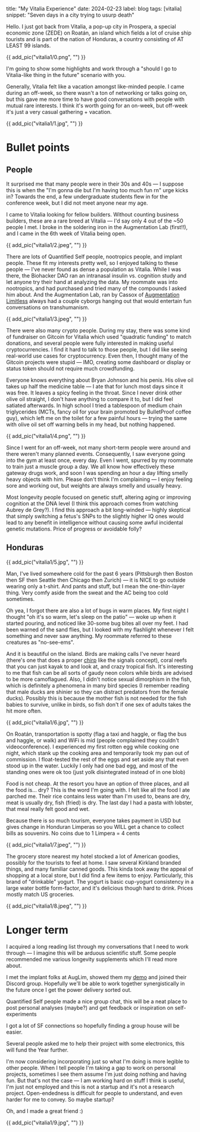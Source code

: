 title: "My Vitalia Experience"
date: 2024-02-23
label: blog
tags: [vitalia]
snippet: "Seven days in a city trying to usurp death"

Hello. I just got back from Vitalia, a pop-up city in Prospera, a special economic zone (ZEDE) on Roatán, an island which fields a lot of cruise ship tourists and is part of the nation of Honduras, a country consisting of AT LEAST 99 islands. 

{{ add_pic("vitalia1/0.png", "") }}

I'm going to show some highlights and work through a "should I go to Vitalia-like thing in the future" scenario with you.

Generally, Vitalia felt like a vacation amongst like-minded people. I came during an off-week, so there wasn't a ton of networking or talks going on, but this gave me more time to have good conversations with people with mutual rare interests. I think it's worth going for an on-week, but off-week it's just a very casual gathering + vacation.

{{ add_pic("vitalia1/1.jpg", "") }}

# Bullet points

## People

It surprised me that many people were in their 30s and 40s — I suppose this is when the "I'm gonna die but I'm having too much fun rn" urge kicks in? Towards the end, a few undergraduate students flew in for the conference week, but I did not meet anyone near my age. 

I came to Vitalia looking for fellow builders. Without counting business builders, these are a rare breed at Vitalia — I'd say only 4 out of the ~50 people I met. I broke in the soldering iron in the Augmentation Lab (first!!), and I came in the 6th week of Vitalia being open.

{{ add_pic("vitalia1/2.jpeg", "") }}

There are lots of Quantified Self people, nootropics people, and implant people. These fit my interests pretty well, so I enjoyed talking to these people — I've never found as dense a population as Vitalia. While I was there, the Biohacker DAO ran an intranasal insulin vs. cognition study and let anyone try their hand at analyzing the data. My roommate was into nootropics, and had purchased and tried many of the compounds I asked him about. And the Augmentation Lab, ran by Cassox of [Augmentation Limitless](https://augmentationlimitles.ipage.com/) always had a couple cyborgs hanging out that would entertain fun conversations on transhumanism. 

{{ add_pic("vitalia1/3.jpeg", "") }}

There were also many crypto people. During my stay, there was some kind of fundraiser on Gitcoin for Vitalia which used "quadratic funding" to match donations, and several people were fully interested in making useful cryptocurrencies. I find it hard to talk to those people, but I did like seeing real-world use cases for cryptocurrency. Even then, I thought many of the Gitcoin projects were stupid — IMO, creating some dashboard or display or status token should not require much crowdfunding.

Everyone knows everything about Bryan Johnson and his penis. His olive oil takes up half the medicine table — I ate that for lunch most days since it was free. It leaves a spicy feeling in the throat. Since I never drink other olive oil straight, I don't have anything to compare it to, but I did feel satiated afterwards. In high school I tried a tablespoon of medium chain triglycerides (MCTs, fancy oil for your brain promoted by BulletProof coffee guy), which left me on the toilet for a few painful hours — trying the same with olive oil set off warning bells in my head, but nothing happened. 

{{ add_pic("vitalia1/4.png", "") }}

Since I went for an off-week, not many short-term people were around and there weren't many planned events. Consequently, I saw everyone going into the gym at least once, every day. Even I went, spurred by my roommate to train just a muscle group a day. We all know how effectively these gateway drugs work, and soon I was spending an hour a day lifting smelly heavy objects with him. Please don't think I'm complaining — I enjoy feeling sore and working out, but weights are always smelly and usually heavy. 

Most longevity people focused on genetic stuff, altering aging or improving cognition at the DNA level (I think this approach comes from watching Aubrey de Grey?). I find this approach a bit long-winded — highly skeptical that simply switching a fetus's SNPs to the slightly higher IQ ones would lead to any benefit in intelligence without causing some awful incidental genetic mutations. Price of progress or avoidable folly?

## Honduras

{{ add_pic("vitalia1/5.jpg", "") }}

Man, I've lived somewhere cold for the past 6 years (Pittsburgh then Boston then SF then Seattle then Chicago then Zurich) — it is NICE to go outside wearing only a t-shirt. And pants and stuff, but I mean the one-thin-layer thing. Very comfy aside from the sweat and the AC being too cold sometimes. 

Oh yea, I forgot there are also a lot of bugs in warm places. My first night I thought "oh it's so warm, let's sleep on the patio" — woke up when it started pouring, and noticed like 30-some bug bites all over my feet. I had been warned of the sand flies, but I looked with my flashlight whenever I felt something and never saw anything. My roommate referred to these creatures as "no-see-ems".

And it is beautiful on the island. Birds are making calls I've never heard (there's one that does a proper [chirp](https://en.wikipedia.org/wiki/Chirp) like the signals concept), coral reefs that you can just kayak to and look at, and crazy tropical fish. It's interesting to me that fish can be all sorts of gaudy neon colors while birds are advised to be more camoflagued. Also, I didn't notice sexual dimorphism in the fish, which is definitely a phenomena in many bird species (I remember reading that male ducks are shinier so they can distract predators from the female ducks). Possibly this is because the mother fish is not needed for the fish babies to survive, unlike in birds, so fish don't if one sex of adults takes the hit more often.

{{ add_pic("vitalia1/6.jpg", "") }}

On Roatán, transportation is spotty (flag a taxi and haggle, or flag the bus and haggle, or walk) and WiFi is mid (people complained they couldn't videoconference). I experienced my first rotten egg while cooking one night, which stank up the cooking area and temporarily took my pan out of commission. I float-tested the rest of the eggs and set aside any that even stood up in the water. Luckily I only had one bad egg, and most of the standing ones were ok too (just yolk disintegrated instead of in one blob)

Food is not cheap. At the resort you have an option of three places, and all the food is... dry? This is the word I'm going with. I felt like all the food I ate parched me. Their rice contains less water than I'm used to, beans are dry, meat is usually dry, fish (fried) is dry. The last day I had a pasta with lobster, that meal really felt good and wet.

Because there is so much tourism, everyone takes payment in USD but gives change in Honduran Limperas so you WILL get a chance to collect bills as souvenirs. No coins due to 1 Limpera = 4 cents

{{ add_pic("vitalia1/7.jpeg", "") }}

The grocery store nearest my hotel stocked a lot of American goodies, possibly for the tourists to feel at home. I saw several Kirkland branded things, and many familiar canned goods. This kinda took away the appeal of shopping at a local store, but I did find a few items to enjoy. Particularly, this brand of "drinkable" yogurt. The yogurt is basic cup-yogurt consistency in a large water bottle form-factor, and it's delicious though hard to drink. Prices mostly match US groceries. 

{{ add_pic("vitalia1/8.jpeg", "") }}

# Longer term

I acquired a long reading list through my conversations that I need to work through — I imagine this will be arduous scientific stuff. Some people recommended me various longevity supplements which I'll read more about. 

I met the implant folks at AugLim, showed them my [demo](../../projects/implantables) and joined their Discord group. Hopefully we'll be able to work together synergistically in the future once I get the power delivery sorted out.

Quantified Self people made a nice group chat, this will be a neat place to post personal analyses (maybe?) and get feedback or inspiration on self-experiments

I got a lot of SF connections so hopefully finding a group house will be easier. 

Several people asked me to help their project with some electronics, this will fund the Year further. 

I'm now considering incorporating just so what I'm doing is more legible to other people. When I tell people I'm taking a gap to work on personal projects, sometimes I see them assume I'm just doing nothing and having fun. But that's not the case — I am working hard on stuff I think is useful, I'm just not employed and this is not a startup and it's not a research project. Open-endedness is difficult for people to understand, and even harder for me to convey. So maybe startup? 

Oh, and I made a great friend :)

{{ add_pic("vitalia1/9.jpg", "") }}
